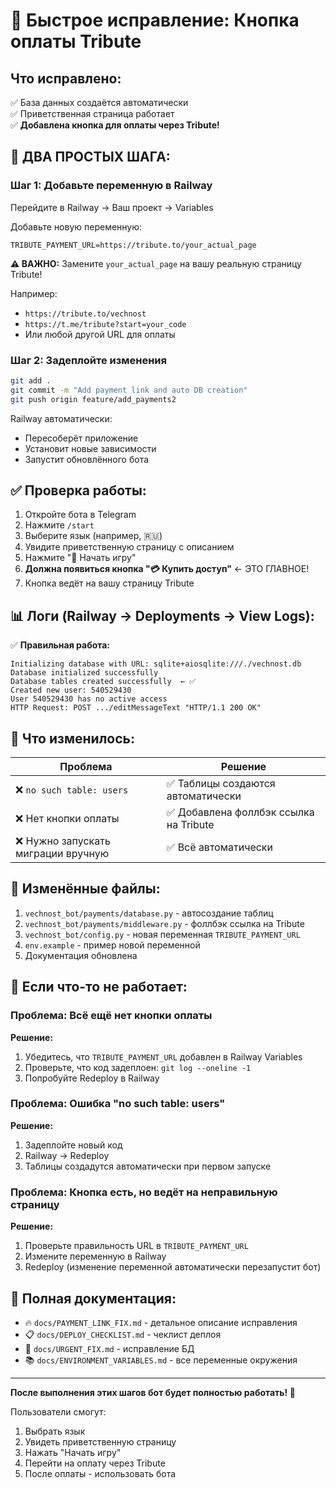 # 🚀 Быстрое исправление: Кнопка оплаты Tribute

## Что исправлено:
✅ База данных создаётся автоматически  
✅ Приветственная страница работает  
✅ **Добавлена кнопка для оплаты через Tribute!**

## 📝 ДВА ПРОСТЫХ ШАГА:

### Шаг 1: Добавьте переменную в Railway

Перейдите в Railway → Ваш проект → Variables

Добавьте новую переменную:
```
TRIBUTE_PAYMENT_URL=https://tribute.to/your_actual_page
```

**⚠️ ВАЖНО:** Замените `your_actual_page` на вашу реальную страницу Tribute!

Например:
- `https://tribute.to/vechnost`
- `https://t.me/tribute?start=your_code`
- Или любой другой URL для оплаты

### Шаг 2: Задеплойте изменения

```bash
git add .
git commit -m "Add payment link and auto DB creation"
git push origin feature/add_payments2
```

Railway автоматически:
- Пересоберёт приложение
- Установит новые зависимости
- Запустит обновлённого бота

## ✅ Проверка работы:

1. Откройте бота в Telegram
2. Нажмите `/start`
3. Выберите язык (например, 🇷🇺)
4. Увидите приветственную страницу с описанием
5. Нажмите "🚀 Начать игру"
6. **Должна появиться кнопка "💳 Купить доступ"** ← ЭТО ГЛАВНОЕ!
7. Кнопка ведёт на вашу страницу Tribute

## 📊 Логи (Railway → Deployments → View Logs):

✅ **Правильная работа:**
```
Initializing database with URL: sqlite+aiosqlite:///./vechnost.db
Database initialized successfully
Database tables created successfully  ← ✅
Created new user: 540529430
User 540529430 has no active access
HTTP Request: POST .../editMessageText "HTTP/1.1 200 OK"
```

## 🎯 Что изменилось:

| Проблема | Решение |
|----------|---------|
| ❌ `no such table: users` | ✅ Таблицы создаются автоматически |
| ❌ Нет кнопки оплаты | ✅ Добавлена фоллбэк ссылка на Tribute |
| ❌ Нужно запускать миграции вручную | ✅ Всё автоматически |

## 📁 Изменённые файлы:

1. `vechnost_bot/payments/database.py` - автосоздание таблиц
2. `vechnost_bot/payments/middleware.py` - фоллбэк ссылка на Tribute
3. `vechnost_bot/config.py` - новая переменная `TRIBUTE_PAYMENT_URL`
4. `env.example` - пример новой переменной
5. Документация обновлена

## 🔧 Если что-то не работает:

### Проблема: Всё ещё нет кнопки оплаты
**Решение:**
1. Убедитесь, что `TRIBUTE_PAYMENT_URL` добавлен в Railway Variables
2. Проверьте, что код задеплоен: `git log --oneline -1`
3. Попробуйте Redeploy в Railway

### Проблема: Ошибка "no such table: users"
**Решение:**
1. Задеплойте новый код
2. Railway → Redeploy
3. Таблицы создадутся автоматически при первом запуске

### Проблема: Кнопка есть, но ведёт на неправильную страницу
**Решение:**
1. Проверьте правильность URL в `TRIBUTE_PAYMENT_URL`
2. Измените переменную в Railway
3. Redeploy (изменение переменной автоматически перезапустит бот)

## 📖 Полная документация:

- 🔥 `docs/PAYMENT_LINK_FIX.md` - детальное описание исправления
- 📋 `docs/DEPLOY_CHECKLIST.md` - чеклист деплоя
- 🔧 `docs/URGENT_FIX.md` - исправление БД
- 📚 `docs/ENVIRONMENT_VARIABLES.md` - все переменные окружения

---

**После выполнения этих шагов бот будет полностью работать! 🎉**

Пользователи смогут:
1. Выбрать язык
2. Увидеть приветственную страницу
3. Нажать "Начать игру"
4. Перейти на оплату через Tribute
5. После оплаты - использовать бота

